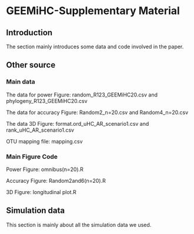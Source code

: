 # GEEMiHC-Supplementary Material
## Introduction
The section mainly introduces some data and code involved in the paper.

## Other source
### Main data
The data for power Figure: random\_R123\_GEEMiHC20.csv and phylogeny\_R123\_GEEMiHC20.csv

The data for accuracy Figure: Random2\_n=20.csv and Random4\_n=20.csv

The data 3D Figure: format.ord\_uHC\_AR\_scenario1.csv and rank\_uHC\_AR\_scenario1.csv

OTU mapping file: mapping.csv

### Main Figure Code

Power Figure: omnibus(n=20).R

Accuracy Figure: Random2and6(n=20).R

3D Figure: longitudinal plot.R

## Simulation data
This section is mainly about all the simulation data we used.

